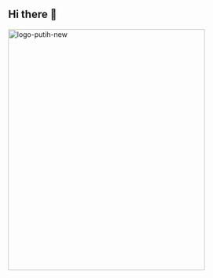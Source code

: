 ## Hi there 👋

<img width="400" height="491" alt="logo-putih-new" src="https://github.com/user-attachments/assets/f229c42a-12a7-40e8-9056-73e8bea4cc66" />


<!--
**smazuan/smazuan** is a ✨ _special_ ✨ repository because its `README.md` (this file) appears on your GitHub profile.

Here are some ideas to get you started:

- 🔭 I’m currently working on ...
- 🌱 I’m currently learning ...
- 👯 I’m looking to collaborate on ...
- 🤔 I’m looking for help with ...
- 💬 Ask me about ...
- 📫 How to reach me: ...
- 😄 Pronouns: ...
- ⚡ Fun fact: ...
-->
